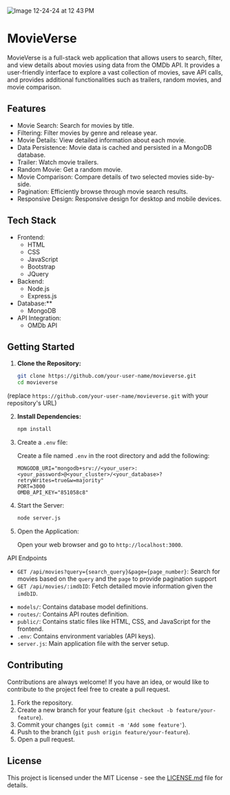 ![Image 12-24-24 at 12 43 PM](https://github.com/user-attachments/assets/775b2911-bb3d-4c54-a438-a7445cea795d)
# MovieVerse

MovieVerse is a full-stack web application that allows users to search, filter, and view details about movies using data from the OMDb API. It provides a user-friendly interface to explore a vast collection of movies, save API calls, and provides additional functionalities such as trailers, random movies, and movie comparison.

## Features

-  Movie Search: Search for movies by title.
-  Filtering: Filter movies by genre and release year.
-  Movie Details: View detailed information about each movie.
-  Data Persistence: Movie data is cached and persisted in a MongoDB database.
-  Trailer: Watch movie trailers.
-  Random Movie: Get a random movie.
-  Movie Comparison: Compare details of two selected movies side-by-side.
-  Pagination: Efficiently browse through movie search results.
-  Responsive Design: Responsive design for desktop and mobile devices.

## Tech Stack

-   Frontend:
    -   HTML
    -   CSS
    -   JavaScript
    -   Bootstrap
    -   JQuery
-   Backend:
    -   Node.js
    -   Express.js
-   Database:**
    -   MongoDB
-   API Integration:
    -   OMDb API

## Getting Started

1.  **Clone the Repository:**

    ```bash
    git clone https://github.com/your-user-name/movieverse.git
    cd movieverse
    ```
   (replace `https://github.com/your-user-name/movieverse.git` with your repository's URL)

2.  **Install Dependencies:**

    ```bash
    npm install
    ```

3.  Create a `.env` file:

    Create a file named `.env` in the root directory and add the following:

    ```env
    MONGODB_URI="mongodb+srv://<your_user>:<your_password>@<your_cluster>/<your_database>?retryWrites=true&w=majority"
    PORT=3000
    OMDB_API_KEY="851058c8"
    ```

  

4.  Start the Server:

    ```bash
    node server.js
    ```

5.  Open the Application:

    Open your web browser and go to `http://localhost:3000`.

API Endpoints

*   `GET /api/movies?query={search_query}&page={page_number}`: Search for movies based on the `query` and the `page` to provide pagination support
*   `GET /api/movies/:imdbID`: Fetch detailed movie information given the `imdbID`.

-   `models/`: Contains database model definitions.
-   `routes/`: Contains API routes definition.
-   `public/`: Contains static files like HTML, CSS, and JavaScript for the frontend.
-   `.env`: Contains environment variables (API keys).
-   `server.js`: Main application file with the server setup.



## Contributing

Contributions are always welcome! If you have an idea, or would like to contribute to the project feel free to create a pull request.

1.  Fork the repository.
2.  Create a new branch for your feature (`git checkout -b feature/your-feature`).
3.  Commit your changes (`git commit -m 'Add some feature'`).
4.  Push to the branch (`git push origin feature/your-feature`).
5.  Open a pull request.

## License

This project is licensed under the MIT License - see the [LICENSE.md](LICENSE.md) file for details.

